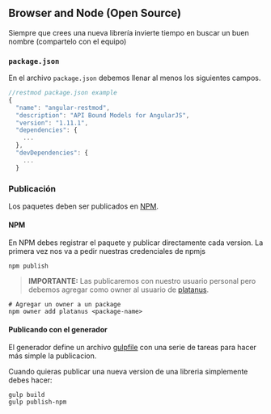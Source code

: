 ## Browser and Node (Open Source)

Siempre que crees una nueva librería invierte tiempo en buscar un buen nombre (compartelo con el equipo)

### `package.json`

En el archivo `package.json` debemos llenar al menos los siguientes campos.

```js
//restmod package.json example
{
  "name": "angular-restmod",
  "description": "API Bound Models for AngularJS",
  "version": "1.11.1",
  "dependencies": {
    ...
  },
  "devDependencies": {
    ...
  }
```

### Publicación

Los paquetes deben ser publicados en [NPM](http://npmjs.com).

#### NPM

En NPM debes registrar el paquete y publicar directamente cada version. La primera vez nos va a pedir nuestras credenciales de npmjs

    npm publish

> **IMPORTANTE:** Las publicaremos con nuestro usuario personal pero debemos agregar como owner al usuario de [platanus](https://npmjs.com/~platanus).

    # Agregar un owner a un package
    npm owner add platanus <package-name>

#### Publicando con el generador

El generador define un archivo [gulpfile](https://github.com/platanus/generator-angular-library/blob/master/generators/app/templates/base/gulpfile.js) con una serie de tareas para hacer más simple la publicacion.

Cuando quieras publicar una nueva version de una libreria simplemente debes hacer:

    gulp build
    gulp publish-npm
